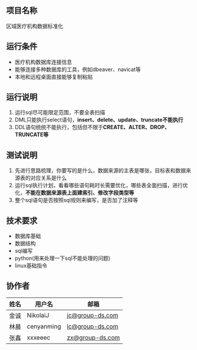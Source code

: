 ## 项目名称
区域医疗机构数据标准化



## 运行条件
* 医疗机构数据库连接信息
* 能够连接多种数据库的工具，例如dbeaver、navicat等
* 本地和远程桌面直接能够复制粘贴



## 运行说明
1. 运行sql尽可能限定范围，不要全表扫描 
2. DML只能执行select语句，**insert、delete、update、truncate不能执行**
3. DDL语句统统不能执行，包括但不限于**CREATE、ALTER、DROP、TRUNCATE等**  



## 测试说明
1. 先进行思路梳理，你要写的是什么，数据来源的主表是哪张，目标表和数据来源表的对应关系是什么
2. 运行sql执行计划，看看哪些语句耗时长需要优化，哪些表全面扫描，进行优化，**不能在数据来源表上面建索引、修改字段类型等**
3. 整个sql语句是否按照sql规则来编写，是否加了注释等



## 技术要求
* 数据库基础
* 数据结构 
* sql编写
* python(用来处理一下sql不能处理的问题)
* linux基础指令


## 协作者
| 姓名 | 用户名 | 邮箱 |
| ---  | ----  | ---- |
| 金诚 | NikolaiJ | jc@group-ds.com |  
| 林晨 | cenyanming | lc@group-ds.com |
| 张鑫 | xxxeeec | zx@group-ds.com |